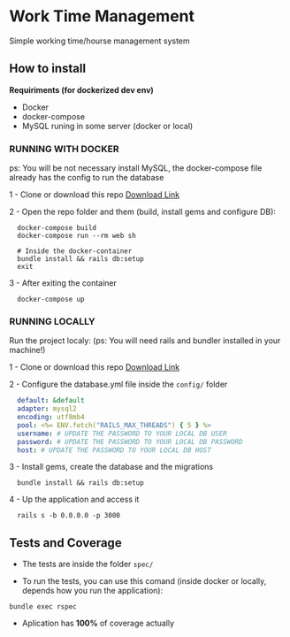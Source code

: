 # Work Time Management

Simple working time/hourse management system

## How to install

 **Requiriments (for dockerized dev env)** 
 - Docker
 - docker-compose
 - MySQL runing in some server (docker or local)

### RUNNING WITH DOCKER

ps: You will be not necessary install MySQL, the docker-compose file already has the config to run the database

1 - Clone or download this repo [Download Link](https://github.com/jorgedjr21/work_time_management/releases)

2 - Open the repo folder and them (build, install gems and configure DB):
```shell
  docker-compose build
  docker-compose run --rm web sh
  
  # Inside the docker-container
  bundle install && rails db:setup
  exit
```

3 - After exiting the container

```shell
  docker-compose up
```

### RUNNING LOCALLY

Run the project localy: (ps: You will need rails and bundler installed in your machine!)

1 - Clone or download this repo [Download Link](https://github.com/jorgedjr21/work_time_management/releases)

2 - Configure the database.yml file inside the `config/` folder

```yml
  default: &default
  adapter: mysql2
  encoding: utf8mb4
  pool: <%= ENV.fetch("RAILS_MAX_THREADS") { 5 } %>
  username: # UPDATE THE PASSWORD TO YOUR LOCAL DB USER
  password: # UPDATE THE PASSWORD TO YOUR LOCAL DB PASSWORD
  host: # UPDATE THE PASSWORD TO YOUR LOCAL DB HOST
```

3 - Install gems, create the database and the migrations

```shell
  bundle install && rails db:setup
```

4 - Up the application and access it

```shell
  rails s -b 0.0.0.0 -p 3000
```

## Tests and Coverage

- The tests are inside the folder `spec/`

- To run the tests, you can use this comand (inside docker or locally, depends how you run the application):

```shell
bundle exec rspec
```

- Aplication has **100%** of coverage actually
